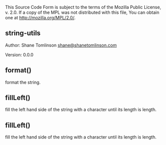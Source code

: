 

<!-- Start src/string.js -->

This Source Code Form is subject to the terms of the Mozilla Public
License, v. 2.0. If a copy of the MPL was not distributed with this
file, You can obtain one at http://mozilla.org/MPL/2.0/.

## string-utils

Author: Shane Tomlinson shane@shanetomlinson.com

Version: 0.0.0

## format()

format the string.

## fillLeft()

fill the left hand side of the string with a character until its length
is length.

## fillLeft()

fill the left hand side of the string with a character until its length
is length.

<!-- End src/string.js -->

